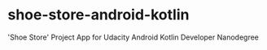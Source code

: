 # shoe-store-android-kotlin
'Shoe Store' Project App for Udacity Android Kotlin Developer Nanodegree
